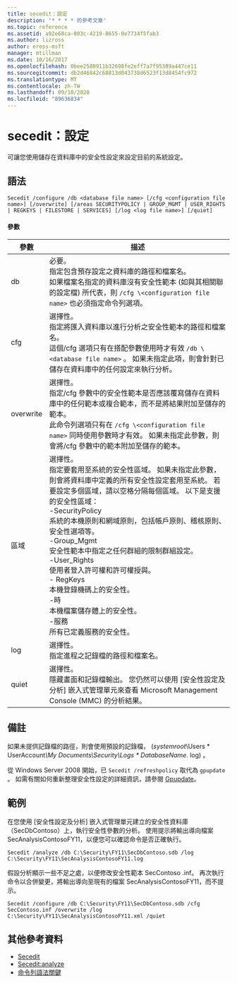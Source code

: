 ```yaml
---
title: secedit：設定
description: '* * * * 的參考文章'
ms.topic: reference
ms.assetid: a92e68ca-003c-4219-8655-0e7734f5fab3
ms.author: lizross
author: eross-msft
manager: mtillman
ms.date: 10/16/2017
ms.openlocfilehash: 0bee2588911b32698fe2eff7a7f95389a447ce11
ms.sourcegitcommit: db2d46842c68813d043738d6523f13d8454fc972
ms.translationtype: MT
ms.contentlocale: zh-TW
ms.lasthandoff: 09/10/2020
ms.locfileid: "89636834"
---
```

# <a name="seceditconfigure"></a>secedit：設定



可讓您使用儲存在資料庫中的安全性設定來設定目前的系統設定。

## <a name="syntax"></a>語法

```
Secedit /configure /db <database file name> [/cfg <configuration file name>] [/overwrite] [/areas SECURITYPOLICY | GROUP_MGMT | USER_RIGHTS | REGKEYS | FILESTORE | SERVICES] [/log <log file name>] [/quiet]
```

#### <a name="parameters"></a>參數

|參數|描述|
|---------|-----------|
|db|必要。</br>指定包含預存設定之資料庫的路徑和檔案名。</br>如果檔案名指定的資料庫沒有安全性範本 (如與其相關聯的設定檔) 所代表，則 `/cfg \<configuration file name>` 也必須指定命令列選項。|
|cfg|選擇性。</br>指定將匯入資料庫以進行分析之安全性範本的路徑和檔案名。</br>這個/cfg 選項只有在搭配參數使用時才有效 `/db \<database file name>` 。 如果未指定此項，則會針對已儲存在資料庫中的任何設定來執行分析。|
|overwrite|選擇性。</br>指定/cfg 參數中的安全性範本是否應該覆寫儲存在資料庫中的任何範本或複合範本，而不是將結果附加至儲存的範本。</br>此命令列選項只有在 `/cfg \<configuration file name>` 同時使用參數時才有效。 如果未指定此參數，則會將/cfg 參數中的範本附加至儲存的範本。|
|區域|選擇性。</br>指定要套用至系統的安全性區域。 如果未指定此參數，則會將資料庫中定義的所有安全性設定套用至系統。 若要設定多個區域，請以空格分隔每個區域。 以下是支援的安全性區域：</br>-SecurityPolicy</br>    系統的本機原則和網域原則，包括帳戶原則、稽核原則、安全性選項等。</br>-Group_Mgmt</br>    安全性範本中指定之任何群組的限制群組設定。</br>-User_Rights</br>    使用者登入許可權和許可權授與。</br>- RegKeys</br>    本機登錄機碼上的安全性。</br>-時</br>    本機檔案儲存體上的安全性。</br>-服務</br>    所有已定義服務的安全性。|
|log|選擇性。</br>指定進程之記錄檔的路徑和檔案名。|
|quiet|選擇性。</br>隱藏畫面和記錄檔輸出。 您仍然可以使用 [安全性設定及分析] 嵌入式管理單元來查看 Microsoft Management Console (MMC) 的分析結果。|

## <a name="remarks"></a>備註

如果未提供記錄檔的路徑，則會使用預設的記錄檔， (*systemroot*\Users \* UserAccount<em>\My Documents\Security\Logs \* DatabaseName</em>. log) 。

從 Windows Server 2008 開始，已 `Secedit /refreshpolicy` 取代為 `gpupdate` 。 如需有關如何重新整理安全性設定的詳細資訊，請參閱 [Gpupdate](gpupdate.md)。

## <a name="examples"></a>範例

在您使用 [安全性設定及分析] 嵌入式管理單元建立的安全性資料庫（SecDbContoso）上，執行安全性參數的分析。 使用提示將輸出導向檔案 SecAnalysisContosoFY11，以便您可以確認命令是否正確執行。
```
Secedit /analyze /db C:\Security\FY11\SecDbContoso.sdb /log C:\Security\FY11\SecAnalysisContosoFY11.log
```
假設分析顯示一些不足之處，以便修改安全性範本 SecContoso .inf。 再次執行命令以合併變更，將輸出導向至現有的檔案 SecAnalysisContosoFY11，而不提示。
```
Secedit /configure /db C:\Security\FY11\SecDbContoso.sdb /cfg SecContoso.inf /overwrite /log C:\Security\FY11\SecAnalysisContosoFY11.xml /quiet
```

## <a name="additional-references"></a>其他參考資料

-   [Secedit](secedit.md)
-   [Secedit:analyze](secedit-analyze.md)
- [命令列語法關鍵](command-line-syntax-key.md)